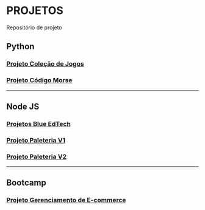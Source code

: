 # PROJETOS
Repositório de projeto
## Python
### [Projeto Coleção de Jogos](https://github.com/nikolasfuruta/python_projetos/tree/main/colecao_jogos01)
### [Projeto Código Morse](https://github.com/nikolasfuruta/python_projetos/tree/main/projetos_diversos)
---------------------------------------------------------------------------------------------------------------------------------------------------------------
## Node JS
### [Projetos Blue EdTech](https://github.com/nikolasfuruta/Blue-EdTech)
### [Projeto Paleteria V1](https://github.com/nikolasfuruta/Paleteria-V1)
### [Projeto Paleteria V2](https://github.com/nikolasfuruta/PaleteriaV2)
---------------------------------------------------------------------------------------------------------------------------------------------------------------
## Bootcamp
### [Projeto Gerenciamento de E-commerce](https://github.com/Equipe-04/Back-end)


